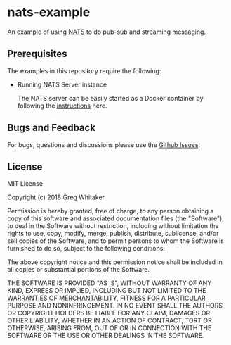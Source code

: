 # nats-example

An example of using [NATS](http://nats.io) to do pub-sub and streaming messaging.

## Prerequisites
The examples in this repository require the following:

* Running NATS Server instance

    The NATS server can be easily started as a Docker container by following the [instructions](https://hub.docker.com/_/nats/) here.

## Bugs and Feedback
For bugs, questions and discussions please use the [Github Issues](https://github.com/gregwhitaker/nats-example/issues).

## License
MIT License

Copyright (c) 2018 Greg Whitaker

Permission is hereby granted, free of charge, to any person obtaining a copy
of this software and associated documentation files (the "Software"), to deal
in the Software without restriction, including without limitation the rights
to use, copy, modify, merge, publish, distribute, sublicense, and/or sell
copies of the Software, and to permit persons to whom the Software is
furnished to do so, subject to the following conditions:

The above copyright notice and this permission notice shall be included in all
copies or substantial portions of the Software.

THE SOFTWARE IS PROVIDED "AS IS", WITHOUT WARRANTY OF ANY KIND, EXPRESS OR
IMPLIED, INCLUDING BUT NOT LIMITED TO THE WARRANTIES OF MERCHANTABILITY,
FITNESS FOR A PARTICULAR PURPOSE AND NONINFRINGEMENT. IN NO EVENT SHALL THE
AUTHORS OR COPYRIGHT HOLDERS BE LIABLE FOR ANY CLAIM, DAMAGES OR OTHER
LIABILITY, WHETHER IN AN ACTION OF CONTRACT, TORT OR OTHERWISE, ARISING FROM,
OUT OF OR IN CONNECTION WITH THE SOFTWARE OR THE USE OR OTHER DEALINGS IN THE
SOFTWARE.